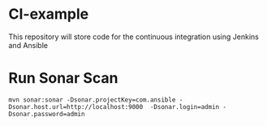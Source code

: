 # CI-example
This repository will store code for the continuous integration using Jenkins and Ansible

# Run Sonar Scan #

```
mvn sonar:sonar -Dsonar.projectKey=com.ansible -Dsonar.host.url=http://localhost:9000  -Dsonar.login=admin -Dsonar.password=admin

```
